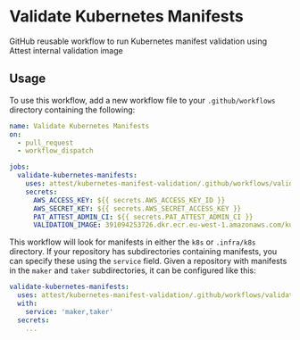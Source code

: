 # Validate Kubernetes Manifests

GitHub reusable workflow to run Kubernetes manifest validation using Attest internal validation image

## Usage

To use this workflow, add a new workflow file to your `.github/workflows` directory containing the following:
```yaml
name: Validate Kubernetes Manifests
on:
  - pull_request
  - workflow_dispatch

jobs:
  validate-kubernetes-manifests:
    uses: attest/kubernetes-manifest-validation/.github/workflows/validate.yaml@v1.1.1
    secrets:
      AWS_ACCESS_KEY: ${{ secrets.AWS_ACCESS_KEY_ID }}
      AWS_SECRET_KEY: ${{ secrets.AWS_SECRET_ACCESS_KEY }}
      PAT_ATTEST_ADMIN_CI: ${{ secrets.PAT_ATTEST_ADMIN_CI }}
      VALIDATION_IMAGE: 391094253726.dkr.ecr.eu-west-1.amazonaws.com/kubernetes-manifest-validation
```

This workflow will look for manifests in either the `k8s` or `.infra/k8s` directory. If your repository has 
subdirectories containing manifests, you can specify these using the `service` field. Given a repository with
manifests in the `maker` and `taker` subdirectories, it can be configured like this:
```yaml
validate-kubernetes-manifests:
  uses: attest/kubernetes-manifest-validation/.github/workflows/validate.yaml@v1.1.1
  with:
    service: 'maker,taker'
  secrets:
    ...
```
